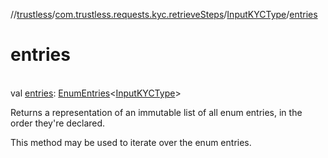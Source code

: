 //[trustless](../../../index.md)/[com.trustless.requests.kyc.retrieveSteps](../index.md)/[InputKYCType](index.md)/[entries](entries.md)

# entries

\
val [entries](entries.md): [EnumEntries](https://kotlinlang.org/api/latest/jvm/stdlib/kotlin.enums/-enum-entries/index.html)&lt;[InputKYCType](index.md)&gt;

Returns a representation of an immutable list of all enum entries, in the order they're declared.

This method may be used to iterate over the enum entries.
